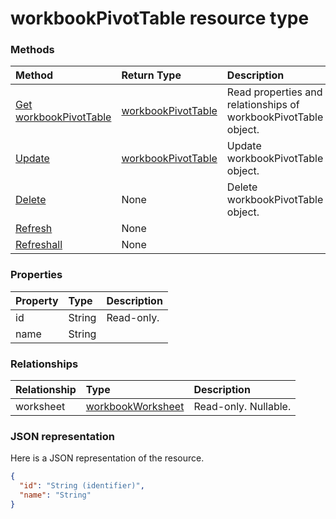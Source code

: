 # workbookPivotTable resource type




### Methods

| Method		   | Return Type	|Description|
|:---------------|:--------|:----------|
|[Get workbookPivotTable](../api/workbookpivottable_get.md) | [workbookPivotTable](workbookpivottable.md) |Read properties and relationships of workbookPivotTable object.|
|[Update](../api/workbookpivottable_update.md) | [workbookPivotTable](workbookpivottable.md)	|Update workbookPivotTable object. |
|[Delete](../api/workbookpivottable_delete.md) | None |Delete workbookPivotTable object. |
|[Refresh](../api/workbookpivottable_refresh.md)|None||
|[Refreshall](../api/workbookpivottable_refreshall.md)|None||

### Properties
| Property	   | Type	|Description|
|:---------------|:--------|:----------|
|id|String| Read-only.|
|name|String||

### Relationships
| Relationship | Type	|Description|
|:---------------|:--------|:----------|
|worksheet|[workbookWorksheet](workbookworksheet.md)| Read-only. Nullable.|

### JSON representation

Here is a JSON representation of the resource.

<!-- {
  "blockType": "resource",
  "optionalProperties": [

  ],
  "@odata.type": "microsoft.graph.workbookPivotTable"
}-->

```json
{
  "id": "String (identifier)",
  "name": "String"
}

```

<!-- uuid: 8fcb5dbc-d5aa-4681-8e31-b001d5168d79
2015-10-25 14:57:30 UTC -->
<!-- {
  "type": "#page.annotation",
  "description": "workbookPivotTable resource",
  "keywords": "",
  "section": "documentation",
  "tocPath": ""
}-->